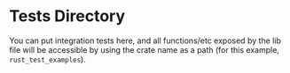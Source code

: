 #   Tests Directory

You can put integration tests here, and all functions/etc exposed by the lib file will be accessible
by using the crate name as a path (for this example, `rust_test_examples`).
